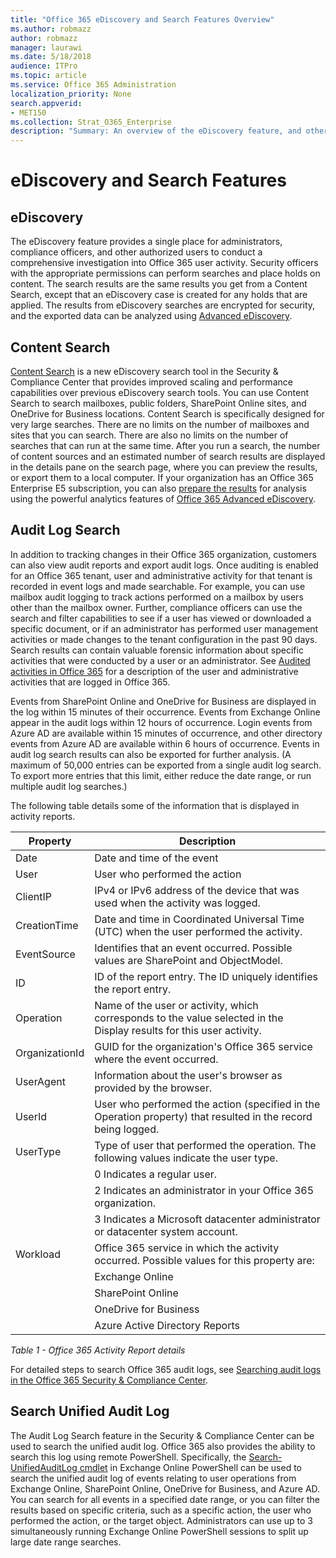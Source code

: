 ```yaml
---
title: "Office 365 eDiscovery and Search Features Overview"
ms.author: robmazz
author: robmazz
manager: laurawi
ms.date: 5/18/2018
audience: ITPro
ms.topic: article
ms.service: Office 365 Administration
localization_priority: None
search.appverid:
- MET150
ms.collection: Strat_O365_Enterprise
description: "Summary: An overview of the eDiscovery feature, and other search features within Office 365 for audit use and transparency."
---
```


# eDiscovery and Search Features 

## eDiscovery
The eDiscovery feature provides a single place for administrators, compliance officers, and other authorized users to conduct a comprehensive investigation into Office 365 user activity. Security officers with the appropriate permissions can perform searches and place holds on content. The search results are the same results you get from a Content Search, except that an eDiscovery case is created for any holds that are applied. The results from eDiscovery searches are encrypted for security, and the exported data can be analyzed using [Advanced eDiscovery](http://go.microsoft.com/fwlink/p/?LinkID=620116).

## Content Search
[Content Search](https://support.office.com/article/Run-a-Content-Search-in-the-Office-365-Security-Compliance-Center-61852fd9-fe8a-4880-a339-cb19ed3bff4a) is a new eDiscovery search tool in the Security & Compliance Center that provides improved scaling and performance capabilities over previous eDiscovery search tools. You can use Content Search to search mailboxes, public folders, SharePoint Online sites, and OneDrive for Business locations. Content Search is specifically designed for very large searches. There are no limits on the number of mailboxes and sites that you can search. There are also no limits on the number of searches that can run at the same time. After you run a search, the number of content sources and an estimated number of search results are displayed in the details pane on the search page, where you can preview the results, or export them to a local computer. If your organization has an Office 365 Enterprise E5 subscription, you can also [prepare the results](https://support.office.com/article/Run-a-Content-Search-in-the-Office-365-Security-Compliance-Center-61852fd9-fe8a-4880-a339-cb19ed3bff4a#prepare) for analysis using the powerful analytics features of [Office 365 Advanced eDiscovery](http://go.microsoft.com/fwlink/p/?LinkID=620116).

## Audit Log Search
In addition to tracking changes in their Office 365 organization, customers can also view audit reports and export audit logs. Once auditing is enabled for an Office 365 tenant, user and administrative activity for that tenant is recorded in event logs and made searchable. For example, you can use mailbox audit logging to track actions performed on a mailbox by users other than the mailbox owner. Further, compliance officers can use the search and filter capabilities to see if a user has viewed or downloaded a specific document, or if an administrator has performed user management activities or made changes to the tenant configuration in the past 90 days. Search results can contain valuable forensic information about specific activities that were conducted by a user or an administrator. See [Audited activities in Office 365](https://support.office.com/article/Search-the-audit-log-in-the-Office-365-Security-Compliance-Center-0d4d0f35-390b-4518-800e-0c7ec95e946c#auditlogevents) for a description of the user and administrative activities that are logged in Office 365.

Events from SharePoint Online and OneDrive for Business are displayed in the log within 15 minutes of their occurrence. Events from Exchange Online appear in the audit logs within 12 hours of occurrence. Login events from Azure AD are available within 15 minutes of occurrence, and other directory events from Azure AD are available within 6 hours of occurrence. Events in audit log search results can also be exported for further analysis. (A maximum of 50,000 entries can be exported from a single audit log search. To export more entries that this limit, either reduce the date range, or run multiple audit log searches.)

The following table details some of the information that is displayed in activity reports.

| Property | Description |
|----------------|----------------------------------------------------------------------------------------------------------------------|
| Date | Date and time of the event |
| User | User who performed the action |
| ClientIP | IPv4 or IPv6 address of the device that was used when the activity was logged. |
| CreationTime | Date and time in Coordinated Universal Time (UTC) when the user performed the activity. |
| EventSource | Identifies that an event occurred. Possible values are SharePoint and ObjectModel. |
| ID | ID of the report entry. The ID uniquely identifies the report entry. |
| Operation | Name of the user or activity, which corresponds to the value selected in the Display results for this user activity. |
| OrganizationId | GUID for the organization's Office 365 service where the event occurred. |
| UserAgent | Information about the user's browser as provided by the browser. |
| UserId | User who performed the action (specified in the Operation property) that resulted in the record being logged. |
| UserType | Type of user that performed the operation. The following values indicate the user type. |
|  | 0   Indicates a regular user. |
|  | 2   Indicates an administrator in your Office 365 organization. |
|  | 3   Indicates a Microsoft datacenter administrator or datacenter system account. |
| Workload | Office 365 service in which the activity occurred. Possible values for this property are: |
|  | Exchange Online |
|  | SharePoint Online |
|  | OneDrive for Business |
|  | Azure Active Directory Reports |

*Table 1 - Office 365 Activity Report details*

For detailed steps to search Office 365 audit logs, see [Searching audit logs in the Office 365 Security & Compliance Center](https://support.office.com/article/Search-the-audit-log-in-the-Office-365-Security-Compliance-Center-0d4d0f35-390b-4518-800e-0c7ec95e946c).

## Search Unified Audit Log
The Audit Log Search feature in the Security & Compliance Center can be used to search the unified audit log. Office 365 also provides the ability to search this log using remote PowerShell. Specifically, the [Search-UnifiedAuditLog cmdlet](https://msdn.microsoft.com/en-us/library/mt238501(v=exchg.160).aspx) in Exchange Online PowerShell can be used to search the unified audit log of events relating to user operations from Exchange Online, SharePoint Online, OneDrive for Business, and Azure AD. You can search for all events in a specified date range, or you can filter the results based on specific criteria, such as a specific action, the user who performed the action, or the target object. Administrators can use up to 3 simultaneously running Exchange Online PowerShell sessions to split up large date range searches.
